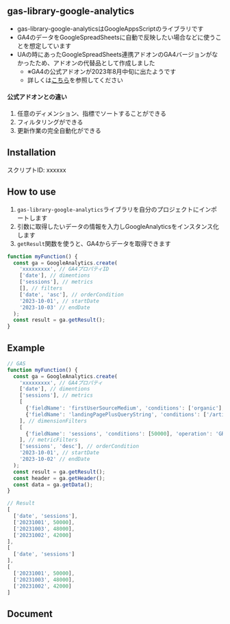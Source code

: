 ## gas-library-google-analytics
- gas-library-google-analyticsはGoogleAppsScriptのライブラリです
- GA4のデータをGoogleSpreadSheetsに自動で反映したい場合などに使うことを想定しています
- UAの時にあったGoogleSpreadSheets連携アドオンのGA4バージョンがなかったため、アドオンの代替品として作成しました
  - ※GA4の公式アドオンが2023年8月中旬に出たようです
  - 詳しくは[こちら](https://workspace.google.com/marketplace/app/ga4_reports_builder_for_google_analytics/589269949355)を参照してください

#### 公式アドオンとの違い
1. 任意のディメンション、指標でソートすることができる
2. フィルタリングができる
3. 更新作業の完全自動化ができる

## Installation
スクリプトID: xxxxxx

## How to use
1. `gas-library-google-analytics`ライブラリを自分のプロジェクトにインポートします
2. 引数に取得したいデータの情報を入力しGoogleAnalyticsをインスタンス化します
3. `getResult`関数を使うと、GA4からデータを取得できます

```js
function myFunction() {
  const ga = GoogleAnalytics.create(
    'xxxxxxxxx', // GA4プロパティID
    ['date'], // dimentions
    ['sessions'], // metrics
    [], // filters
    ['date', 'asc'], // orderCondition
    '2023-10-01', // startDate
    '2023-10-03' // endDate
  );
  const result = ga.getResult();
}
```

## Example
```js
// GAS
function myFunction() {
  const ga = GoogleAnalytics.create(
    'xxxxxxxxx', // GA4プロパティ
    ['date'], // dimentions
    ['sessions'], // metrics
    [
      {'fieldName': 'firstUserSourceMedium', 'conditions': ['organic'], 'matchType': 'CONTAINS'},
      {'fieldName': 'landingPagePlusQueryString', 'conditions': ['/articles/[0-9]+'], 'matchType': 'FULL_REGEXP'}
    ], // dimensionFilters
    [
      {'fieldName': 'sessions', 'conditions': [50000], 'operation': 'GREATER_THAN'}
    ], // metricFilters
    ['sessions', 'desc'], // orderCondition
    '2023-10-01', // startDate
    '2023-10-02' // endDate
  );
  const result = ga.getResult();
  const header = ga.getHeader();
  const data = ga.getData();
}
```
```js
// Result
[
  ['date', 'sessions'],
  ['20231001', 50000],
  ['20231003', 48000],
  ['20231002', 42000]
],
[
  ['date', 'sessions']
],
[
  ['20231001', 50000],
  ['20231003', 48000],
  ['20231002', 42000]
]
```

## Document